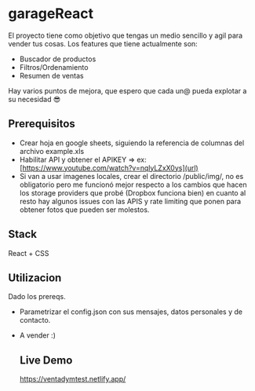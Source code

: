 # garageReact
El proyecto tiene como objetivo que tengas un medio sencillo y agil para vender tus cosas.
Los features que tiene actualmente son:
- Buscador de productos
- Filtros/Ordenamiento
- Resumen de ventas

Hay varios puntos de mejora, que espero que cada un@ pueda explotar a su necesidad 😎

## Prerequisitos
- Crear hoja en google sheets, siguiendo la referencia de columnas del archivo example.xls
- Habilitar API y obtener el APIKEY =>  ex: [https://www.youtube.com/watch?v=nqlyLZxX0ys](url)
- Si van a usar imagenes locales, crear el directorio /public/img/, no es obligatorio pero me funcionó mejor respecto a los cambios que hacen los storage providers que probé (Dropbox funciona bien) en cuanto al resto hay algunos issues con las APIS y rate limiting que ponen para obtener fotos que pueden ser molestos.

## Stack 
React + CSS

## Utilizacion

Dado los prereqs.
- Parametrizar el config.json con sus mensajes, datos personales y de contacto.
- A vender :)

  ## Live Demo
  https://ventadymtest.netlify.app/

  

